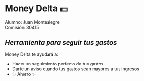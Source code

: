 # Money Delta 💵

Alumno: Juan Montealegre<br/>
Comisión: 30415

## _Herramienta para seguir tus gastos_

Money Delta te ayudará a:

- Hacer un seguimiento perfecto de tus gastos
- Darte un aviso cuando tus gastos sean mayores a tus ingresos
- ✨ Ahorro ✨

